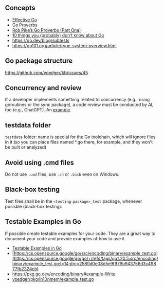 ## Concepts

- [Effective Go](https://go.dev/doc/effective_go)
- [Go Proverbs](https://go-proverbs.github.io/)
- [Rob Pike’s Go Proverbs (Part One)](https://golangprojectstructure.com/rob-pike-go-proverbs/)
- [10 things you (probably) don't know about Go](https://go.dev/talks/2012/10things.slide)
- https://go.dev/blog/subtests
- https://go101.org/article/type-system-overview.html

## Go package structure

https://github.com/voedger/kb/issues/45

## Concurrency and review

If a developer implements something related to concurrency (e.g., using goroutines or the sync package), a code review must be conducted by AI, too (e.g., ChatGPT). An [example](https://github.com/voedger/kb/issues/57).

## testdata folder

`testdata` folder: name is special for the Go toolchain, which will ignore files in it (so you can place files named *.go there, for example, and they won't be built or analyzed)

## Avoid using .cmd files

Do not use `.cmd` files, use `.sh` or `.bash` even on Windows.

## Black-box testing

Test files shall be in the `<testing-package>_test` package, whenever posisble (black-box testing).

## Testable Examples in Go

If possible create testable examples for your code. They are a great way to document your code and provide examples of how to use it.

- [Testable Examples in Go](https://go.dev/blog/examples)
- [https://cs.opensource.google/go/src/encoding/binary/example_test.go](https://cs.opensource.google/go/go/+/refs/tags/go1.20.5:src/encoding/binary/example_test.go;l=14;drc=2580d0e08d5e9f979b943758d3c49877fb2324cb)
- https://pkg.go.dev/encoding/binary#example-Write
- [voedger/pkg/in10nmem/example_test.go](https://github.com/voedger/voedger/blob/15ef848eecdc1950a6eba71732991012d509be18/pkg/in10nmem/example_test.go#L21)